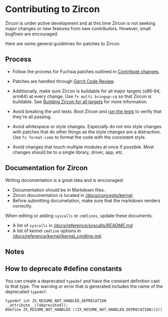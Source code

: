 # Contributing to Zircon

Zircon is under active development and at this time Zircon is
not seeking major changes or new features from new contributors.
However, small bugfixes are encouraged.

Here are some general guidelines for patches to Zircon.

## Process

*   Follow the process for Fuchsia patches outlined in [Contribute changes](/docs/development/source_code/contribute_changes.md).

*   Patches are handled through [Gerrit Code Review](https://fuchsia-review.googlesource.com/#/q/project:zircon).

*   Additionally, make sure Zircon is buildable for all major targets (x86-64, arm64) at every
    change. Use `fx multi bringup-cq` so that Zircon is buildable.
    See [Building Zircon for all targets](/docs/development/kernel/getting_started.md#building_zircon_for_all_targets)
    for more information.

*   Avoid breaking the unit tests. Boot Zircon and [run the tests](/docs/development/testing/testing.md) to verify that
    they're all passing.

*   Avoid whitespace or style changes. Especially do not mix style changes with
    patches that do other things as the style changes are a distraction. Use `fx format-code`
    to format the code with the consistent style.

*   Avoid changes that touch multiple modules at once if possible. Most changes
    should be to a single library, driver, app, etc.

## Documentation for Zircon

Writing documentation is a great idea and is encouraged:

*   Documentation should be in Markdown files.
*   Zircon documentation is located in [/docs/concepts/kernel][googlesource-docs].
*   Before submitting documetation, make sure that the markdown renders correctly.

When editing or adding `syscalls` or `cmdlines`, update these documents:

*   A list of `syscalls` in [/docs/reference/syscalls/README.md][syscall-doc]
*   A list of kernel `cmdline` options in [/docs/reference/kernel/kernel_cmdline.md][cmdline-doc].

## Notes

## How to deprecate #define constants

You can create a deprecated `typedef` and have the constant definition
cast to that type.  The warning or error that is generated includes the name
of the deprecated `typedef`.

```
typedef int ZX_RESUME_NOT_HANDLED_DEPRECATION __attribute__((deprecated));
#define ZX_RESUME_NOT_HANDLED ((ZX_RESUME_NOT_HANDLED_DEPRECATION)(2))
```

[googlesource-docs]: /docs/concepts/kernel
[syscall-doc]: /docs/reference/syscalls/README.md
[cmdline-doc]: /docs/reference/kernel/kernel_cmdline.md
